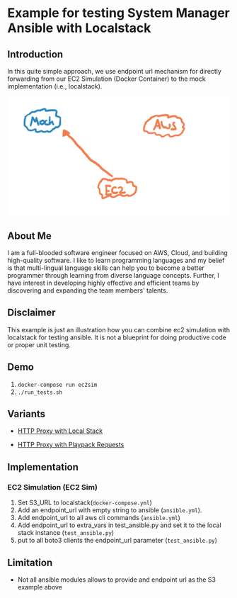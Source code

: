 # Example for testing System Manager Ansible with Localstack

## Introduction

In this quite simple approach, we use endpoint url mechanism for directly forwarding from our EC2 Simulation (Docker Container) to the mock implementation (i.e., localstack).

![Architecture](architecture.png "Architecture")

## About Me

I am a full-blooded software engineer focused on AWS, Cloud, and building high-quality software. I like to learn programming languages and my belief is that multi-lingual language skills can help you to become a better programmer through learning from diverse language concepts. Further, I have interest in developing highly effective and efficient teams by discovering and expanding the team members' talents.

## Disclaimer

This example is just an illustration how you can combine ec2 simulation with localstack for testing ansible. It is not a blueprint for doing productive code or proper unit testing.


## Demo
1. `docker-compose run ec2sim`
1. `./run_tests.sh`

## Variants

* [HTTP Proxy with Local Stack](https://github.com/uwe-h/ansible_localstack_proxy)

* [HTTP Proxy with Playpack Requests](https://github.com/uwe-h/ansible_proxy_playback)


## Implementation

### EC2 Simulation (EC2 Sim)

1. Set S3_URL to localstack(`docker-compose.yml`)
2. Add an endpoint_url with empty string to ansible (`ansible.yml`).
3. Add endpoint_url to all aws cli commands (`ansible.yml`)
4. Add endpoint_url to extra_vars in test_ansible.py and set it to the local stack instance (`test_ansible.py`)
5. put to all boto3 clients the endpoint_url parameter (`test_ansible.py`)

## Limitation
* Not all ansible modules allows to provide and endpoint url as the S3 example above

